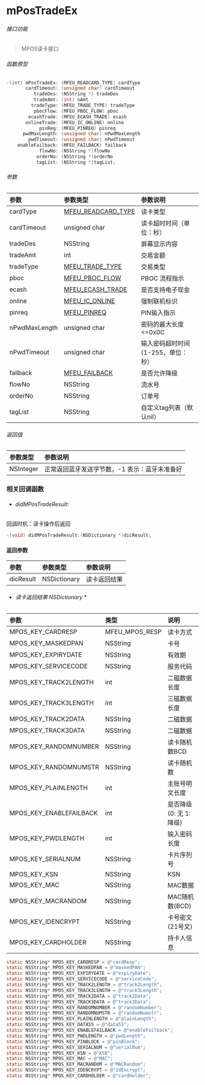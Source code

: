 # mPosTradeEx

###### 接口功能
> MPOS读卡接口

###### 函数原型

```objective-c
-(int) mPosTradeEx: (MFEU_READCARD_TYPE) cardType
       cardTimeout: (unsigned char) cardTimeout
          tradeDes: (NSString *) tradeDes
          tradeAmt: (int) nAmt
         tradeType: (MFEU_TRADE_TYPE) tradeType
          pbocFlow: (MFEU_PBOC_FLOW) pboc
        ecashTrade: (MFEU_ECASH_TRADE) ecash
       onlineTrade: (MFEU_IC_ONLINE) online
            pinReq: (MFEU_PINREQ) pinreq
      pwdMaxLength: (unsigned char) nPwdMaxLength
        pwdTimeout: (unsigned char) nPwdTimeout
    enableFailback: (MFEU_FAILBACK) failback
            flowNo: (NSString *)flowNo
           orderNo: (NSString *)orderNo
           tagList: (NSString *)tagList;
```

###### 参数
| 参数 | 参数类型 | 参数说明 |
| :-------- | :--------| :------ |
| cardType| [MFEU_READCARD_TYPE](enum-cn.md#MFEU_READCARD_TYPE) | 读卡类型 |
| cardTimeout| unsigned char | 读卡超时时间（单位：秒） |
| tradeDes| NSString | 屏幕显示内容 |
| tradeAmt| int | 交易金额 |
| tradeType| [MFEU_TRADE_TYPE](enum-cn.md#MFEU_TRADE_TYPE) | 交易类型 |
| pboc| [MFEU_PBOC_FLOW](enum-cn.md#MFEU_PBOC_FLOW) | PBOC 流程指示 |
| ecash| [MFEU_ECASH_TRADE](enum-cn.md#MFEU_ECASH_TRADE) | 是否支持电子现金 |
| online| [MFEU_IC_ONLINE](enum-cn.md#MFEU_IC_ONLINE) | 强制联机标识 |
| pinreq| [MFEU_PINREQ](enum-cn.md#MFEU_PINREQ) | PIN输入指示 |
| nPwdMaxLength| unsigned char | 密码的最大长度 <=0x0C |
| nPwdTimeout| unsigned char | 输入密码超时时间(1-255，单位：秒） |
| failback| [MFEU_FAILBACK](enum-cn.md#MFEU_FAILBACK) | 是否允许降级 |
| flowNo| NSString | 流水号 |
| orderNo| NSString | 订单号 |
| tagList| NSString | 自定义tag列表（默认nil） |

###### 返回值
| 参数类型 | 参数说明 |
| :--------| :------ |
| NSInteger | 正常返回蓝牙发送字节数，-1 表示：蓝牙未准备好 |

### 相关回调函数
- ###### didMPosTradeResult:
回调时机：读卡操作后返回
```objective-c
-(void) didMPosTradeResult:(NSDictionary *)dicResult;
```

#### 返回参数
| 参数 | 参数类型 | 参数说明 |
| :-------- | :--------| :------ |
| dicResult| NSDictionary | 读卡返回结果 |

- ###### 读卡返回结果 NSDictionary *

| 参数 | 类型 | 说明 |
| :-------- | :--------| :------ |
| MPOS_KEY_CARDRESP | MFEU_MPOS_RESP | 读卡方式 |
| MPOS_KEY_MASKEDPAN | NSString | 卡号 |
| MPOS_KEY_EXPIRYDATE | NSString | 有效期 |
| MPOS_KEY_SERVICECODE | NSString | 服务代码 |
| MPOS_KEY_TRACK2LENGTH | int | 二磁数据长度 |
| MPOS_KEY_TRACK3LENGTH | int | 三磁数据长度 |
| MPOS_KEY_TRACK2DATA | NSString | 二磁数据 |
| MPOS_KEY_TRACK3DATA | NSString | 二磁数据 |
| MPOS_KEY_RANDOMNUMBER | NSString | 读卡随机数BCD |
| MPOS_KEY_RANDOMNUMSTR | NSString | 读卡随机数 |
| MPOS_KEY_PLAINLENGTH | int | 主账号明文长度 |
| MPOS_KEY_ENABLEFAILBACK | int | 是否降级(0: 无 1: 降级) |
| MPOS_KEY_PWDLENGTH | int | 输入密码长度 |
| MPOS_KEY_SERIALNUM | NSString | 卡片序列号 |
| MPOS_KEY_KSN | NSString | KSN |
| MPOS_KEY_MAC | NSString | MAC数据 |
| MPOS_KEY_MACRANDOM | NSString | MAC随机数(BCD) |
| MPOS_KEY_IDENCRYPT | NSString | 卡号密文(21号文) |
| MPOS_KEY_CARDHOLDER | NSString | 持卡人信息 |


```objective-c
static NSString* MPOS_KEY_CARDRESP = @"cardResp";
static NSString* MPOS_KEY_MASKEDPAN = @"maskedPAN";
static NSString* MPOS_KEY_EXPIRYDATE = @"expiryDate";
static NSString* MPOS_KEY_SERVICECODE = @"serviceCode";
static NSString* MPOS_KEY_TRACK2LENGTH = @"track2Length";
static NSString* MPOS_KEY_TRACK3LENGTH = @"track3Length";
static NSString* MPOS_KEY_TRACK2DATA = @"track2Data";
static NSString* MPOS_KEY_TRACK3DATA = @"track3Data";
static NSString* MPOS_KEY_RANDOMNUMBER = @"randomNumber";
static NSString* MPOS_KEY_RANDOMNUMSTR = @"randomNumstr";
static NSString* MPOS_KEY_PLAINLENGTH = @"plainLength";
static NSString* MPOS_KEY_DATA55 = @"data55";
static NSString* MPOS_KEY_ENABLEFAILBACK = @"enableFailback";
static NSString* MPOS_KEY_PWDLENGTH = @"pwdLength";
static NSString* MPOS_KEY_PINBLOCK = @"pinBlock";
static NSString* MPOS_KEY_SERIALNUM = @"serialNum";
static NSString* MPOS_KEY_KSN = @"KSN";
static NSString* MPOS_KEY_MAC = @"MAC";
static NSString* MPOS_KEY_MACRANDOM = @"MACRandom";
static NSString* MPOS_KEY_IDENCRYPT = @"idEncrypt";
static NSString* MPOS_KEY_CARDHOLDER = @"cardHolder";
```
